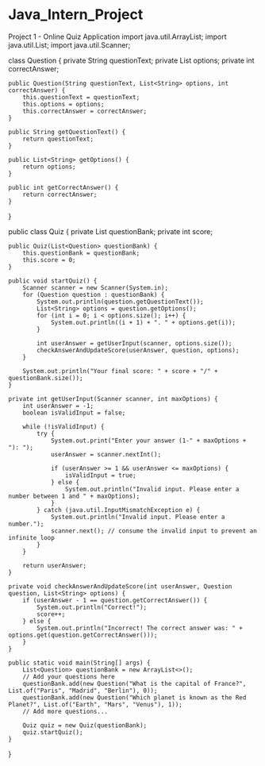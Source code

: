 # Java_Intern_Project
Project 1 - Online Quiz Application
import java.util.ArrayList;
import java.util.List;
import java.util.Scanner;

class Question {
    private String questionText;
    private List<String> options;
    private int correctAnswer;

    public Question(String questionText, List<String> options, int correctAnswer) {
        this.questionText = questionText;
        this.options = options;
        this.correctAnswer = correctAnswer;
    }

    public String getQuestionText() {
        return questionText;
    }

    public List<String> getOptions() {
        return options;
    }

    public int getCorrectAnswer() {
        return correctAnswer;
    }
}

public class Quiz {
    private List<Question> questionBank;
    private int score;

    public Quiz(List<Question> questionBank) {
        this.questionBank = questionBank;
        this.score = 0;
    }

    public void startQuiz() {
        Scanner scanner = new Scanner(System.in);
        for (Question question : questionBank) {
            System.out.println(question.getQuestionText());
            List<String> options = question.getOptions();
            for (int i = 0; i < options.size(); i++) {
                System.out.println((i + 1) + ". " + options.get(i));
            }

            int userAnswer = getUserInput(scanner, options.size());
            checkAnswerAndUpdateScore(userAnswer, question, options);
        }

        System.out.println("Your final score: " + score + "/" + questionBank.size());
    }

    private int getUserInput(Scanner scanner, int maxOptions) {
        int userAnswer = -1;
        boolean isValidInput = false;

        while (!isValidInput) {
            try {
                System.out.print("Enter your answer (1-" + maxOptions + "): ");
                userAnswer = scanner.nextInt();

                if (userAnswer >= 1 && userAnswer <= maxOptions) {
                    isValidInput = true;
                } else {
                    System.out.println("Invalid input. Please enter a number between 1 and " + maxOptions);
                }
            } catch (java.util.InputMismatchException e) {
                System.out.println("Invalid input. Please enter a number.");
                scanner.next(); // consume the invalid input to prevent an infinite loop
            }
        }

        return userAnswer;
    }

    private void checkAnswerAndUpdateScore(int userAnswer, Question question, List<String> options) {
        if (userAnswer - 1 == question.getCorrectAnswer()) {
            System.out.println("Correct!");
            score++;
        } else {
            System.out.println("Incorrect! The correct answer was: " + options.get(question.getCorrectAnswer()));
        }
    }

    public static void main(String[] args) {
        List<Question> questionBank = new ArrayList<>();
        // Add your questions here
        questionBank.add(new Question("What is the capital of France?", List.of("Paris", "Madrid", "Berlin"), 0));
        questionBank.add(new Question("Which planet is known as the Red Planet?", List.of("Earth", "Mars", "Venus"), 1));
        // Add more questions...

        Quiz quiz = new Quiz(questionBank);
        quiz.startQuiz();
    }
}


